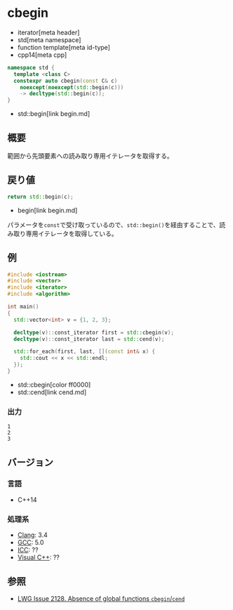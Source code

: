 # cbegin
* iterator[meta header]
* std[meta namespace]
* function template[meta id-type]
* cpp14[meta cpp]

```cpp
namespace std {
  template <class C>
  constexpr auto cbegin(const C& c)
    noexcept(noexcept(std::begin(c)))
    -> decltype(std::begin(c));
}
```
* std::begin[link begin.md]

## 概要
範囲から先頭要素への読み取り専用イテレータを取得する。


## 戻り値
```cpp
return std::begin(c);
```
* begin[link begin.md]

パラメータを`const`で受け取っているので、`std::begin()`を経由することで、読み取り専用イテレータを取得している。


## 例
```cpp example
#include <iostream>
#include <vector>
#include <iterator>
#include <algorithm>

int main()
{
  std::vector<int> v = {1, 2, 3};

  decltype(v)::const_iterator first = std::cbegin(v);
  decltype(v)::const_iterator last = std::cend(v);

  std::for_each(first, last, [](const int& x) {
    std::cout << x << std::endl;
  });
}
```
* std::cbegin[color ff0000]
* std::cend[link cend.md]

### 出力
```
1
2
3
```

## バージョン
### 言語
- C++14

### 処理系
- [Clang](/implementation.md#clang): 3.4
- [GCC](/implementation.md#gcc): 5.0
- [ICC](/implementation.md#icc): ??
- [Visual C++](/implementation.md#visual_cpp): ??


## 参照
- [LWG Issue 2128. Absence of global functions `cbegin`/`cend`](http://www.open-std.org/jtc1/sc22/wg21/docs/lwg-defects.html#2128)

